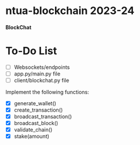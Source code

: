 # ntua-blockchain 2023-24

#### BlockChat

# To-Do List

- [ ] Websockets/endpoints
- [ ] app.py/main.py file
- [ ] client/blockchat.py file

Implement the following functions:
- [x] generate_wallet()
- [x] create_transaction()
- [x] broadcast_transaction()
- [x] broadcast_block()
- [x] validate_chain()
- [x] stake(amount)
